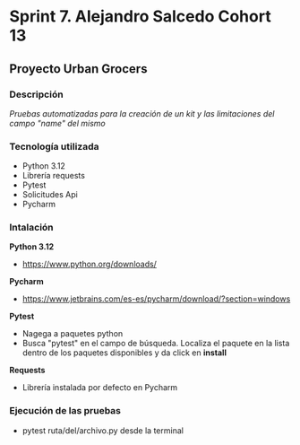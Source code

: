 # Sprint 7. Alejandro Salcedo Cohort 13

## Proyecto Urban Grocers

### Descripción

*Pruebas automatizadas para la creación de un kit y las limitaciones del campo "name" del mismo*

### Tecnología utilizada

* Python 3.12
* Librería requests
* Pytest
* Solicitudes Api
* Pycharm

### Intalación

**Python 3.12**
* https://www.python.org/downloads/

**Pycharm**
* https://www.jetbrains.com/es-es/pycharm/download/?section=windows
  
**Pytest**
* Nagega a paquetes python
* Busca "pytest" en el campo de búsqueda. Localiza el paquete en la lista dentro de los paquetes disponibles y da click en **install**

**Requests**
* Librería instalada por defecto en Pycharm

### Ejecución de las pruebas

* pytest ruta/del/archivo.py desde la terminal


  
